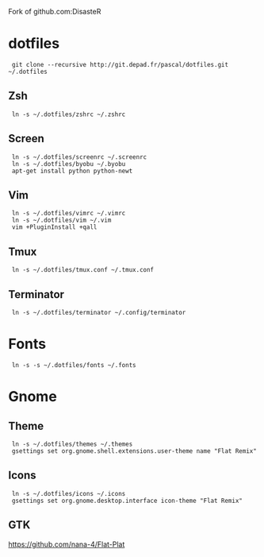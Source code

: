 Fork of github.com:DisasteR

# dotfiles
     git clone --recursive http://git.depad.fr/pascal/dotfiles.git ~/.dotfiles

## Zsh
     ln -s ~/.dotfiles/zshrc ~/.zshrc

## Screen
     ln -s ~/.dotfiles/screenrc ~/.screenrc
     ln -s ~/.dotfiles/byobu ~/.byobu
     apt-get install python python-newt

## Vim
     ln -s ~/.dotfiles/vimrc ~/.vimrc
     ln -s ~/.dotfiles/vim ~/.vim
     vim +PluginInstall +qall

## Tmux
     ln -s ~/.dotfiles/tmux.conf ~/.tmux.conf

## Terminator
     ln -s ~/.dotfiles/terminator ~/.config/terminator

# Fonts
     ln -s -s ~/.dotfiles/fonts ~/.fonts

# Gnome
## Theme
     ln -s ~/.dotfiles/themes ~/.themes
     gsettings set org.gnome.shell.extensions.user-theme name "Flat Remix"

## Icons
     ln -s ~/.dotfiles/icons ~/.icons
     gsettings set org.gnome.desktop.interface icon-theme "Flat Remix"

## GTK

https://github.com/nana-4/Flat-Plat

